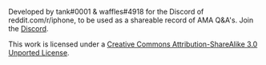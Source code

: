Developed by tank#0001 & waffles#4918 for the Discord of reddit.com/r/iphone, to be used as a shareable record of AMA Q&A's. Join the [Discord](https://discord.gg/iphone).


This work is licensed under a [Creative Commons Attribution-ShareAlike 3.0 Unported License](http://creativecommons.org/licenses/by-sa/3.0/).
